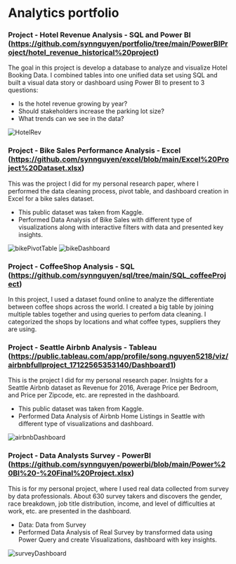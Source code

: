 # Analytics portfolio

### Project - Hotel Revenue Analysis - SQL and Power BI (https://github.com/synnguyen/portfolio/tree/main/PowerBIProject/hotel_revenue_historical%20project)

The goal in this project is develop a database to analyze and visualize Hotel Booking Data. I combined tables into one unified data set using SQL and built a visual data story or dashboard using Power BI to present to 3 questions:

* Is the hotel revenue growing by year?
* Should stakeholders increase the parking lot size?
* What trends can we see in the data?

![HotelRev](https://github.com/user-attachments/assets/15bf292f-2a13-42ca-a174-26ee2aeef7c4)

### Project - Bike Sales Performance Analysis - Excel (https://github.com/synnguyen/excel/blob/main/Excel%20Project%20Dataset.xlsx)

This was the project I did for my personal research paper, where I performed the data cleaning process, pivot table, and dashboard creation in Excel for a bike sales dataset.

* This public dataset was taken from Kaggle.
* Performed Data Analysis of Bike Sales with different type of visualizations along with interactive filters with data and presented key insights.

![bikePivotTable](https://github.com/synnguyen/portfolio/assets/168029185/de86d049-6b13-4c82-96c2-7d2952a02e31)
![bikeDashboard](https://github.com/synnguyen/portfolio/assets/168029185/c6b50375-fa2a-4e9a-a85f-6fd0f7f79f2d)


### Project - CoffeeShop Analysis - SQL (https://github.com/synnguyen/sql/tree/main/SQL_coffeeProject)

In this project, I used a dataset found online to analyze the differentiate between coffee shops across the world. I created a big table by joining multiple tables together and using queries to perfom data cleaning. I categorized the shops by locations and what coffee types, suppliers they are using.  


### Project - Seattle Airbnb Analysis - Tableau (https://public.tableau.com/app/profile/song.nguyen5218/viz/airbnbfullproject_17122565353140/Dashboard1)

This is the project I did for my personal research paper. Insights for a Seattle Airbnb dataset as Revenue for 2016, Average Price per Bedroom, and Price per Zipcode, etc. are represted in the dashboard.

* This public dataset was taken from Kaggle.
* Performed Data Analysis of Airbnb Home Listings in Seattle with different type of visualizations and dashboard.

![airbnbDashboard](https://github.com/synnguyen/portfolio/assets/168029185/fece8638-a6ba-4667-94cf-e958253a0f3b)


### Project - Data Analysts Survey - PowerBI (https://github.com/synnguyen/powerbi/blob/main/Power%20BI%20-%20Final%20Project.xlsx)

This is for my personal project, where I used real data collected from survey by data professionals. About 630 survey takers and discovers the gender, race breakdown, job title distribution, income, and level of difficulties at work, etc. are presented in the dashboard.

* Data: Data from Survey
* Performed Data Analysis of Real Survey by transformed data using Power Query and create Visualizations, dashboard with key insights.

![surveyDashboard](https://github.com/synnguyen/portfolio/assets/168029185/ec0fabbf-6090-4509-bc7e-6f1765a4091a)


